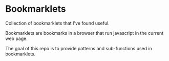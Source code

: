 # Bookmarklets
Collection of bookmarklets that I've found useful.

Bookmarklets are bookmarks in a browser that run javascript in the current web page.

The goal of this repo is to provide patterns and sub-functions used in bookmarklets.
